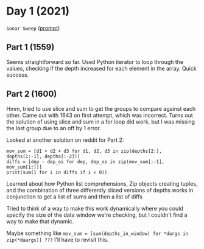 # Day 1 (2021)

`Sonar Sweep` ([prompt](https://adventofcode.com/2021/day/1))

## Part 1 (1559)

Seems straightforward so far. Used Python iterator to loop through the values, checking if the depth increased for each element in the array. Quick success.

## Part 2 (1600)

Hmm, tried to use slice and sum to get the groups to compare against each other. Came out with 1643 on first attempt, which was incorrect.
Turns out the solution of using slice and sum in a for loop did work, but I was missing the last group due to an off by 1 error.

Looked at another solution on reddit for Part 2:

    mov_sum = [d1 + d2 + d3 for d1, d2, d3 in zip(depths[2:], depths[1:-1], depths[:-2])]
    diffs = [dep - dep_os for dep, dep_os in zip(mov_sum[:-1], mov_sum[1:])]
    print(sum(1 for i in diffs if i < 0))

Learned about how Python list comprehensions, Zip objects creating tuples, and the combination of three differently sliced versions of depths works in conjunction to get a list of sums and then a list of diffs

Tried to think of a way to make this work dynamically where you could specify the size of the data window we're checking, but I couldn't find a way to make that dynamic.

Maybe something like `mov_sum = [sum(depths_in_window) for *dargs in zip(*daargs)] ???` I'll have to revisit this.

